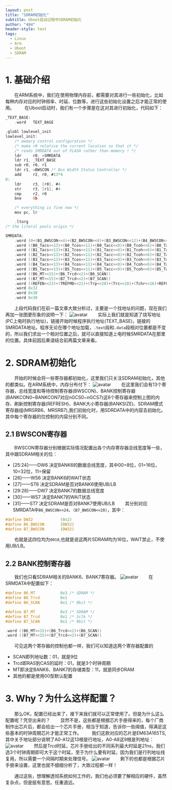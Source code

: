 ```yaml
---
layout: post
title: "SDRAM初始化"
subtitle: Uboot启动过程中SDRAM初始化
author: "404"
header-style: text
tags:
  - Linux
  - Arm
  - Uboot
  - SDRAM
---
```


# 1. 基础介绍

　　在ARM系统中，我们在使用物理内存前，都需要对其进行一些初始化，比如每种内存对应的时钟频率、时延、位数等，进行这些初始化设置之后才能正常的使用。
　　在Uboot启动时，我们有一个步骤是在这对其进行初始化，代码如下：
```c
_TEXT_BASE:
	.word	TEXT_BASE

.globl lowlevel_init
lowlevel_init:
	/* memory control configuration */
	/* make r0 relative the current location so that it */
	/* reads SMRDATA out of FLASH rather than memory ! */
	ldr     r0, =SMRDATA
	ldr	r1, _TEXT_BASE
	sub	r0, r0, r1
	ldr	r1, =BWSCON	/* Bus Width Status Controller */
	add     r2, r0, #13*4
0:
	ldr     r3, [r0], #4
	str     r3, [r1], #4
	cmp     r2, r0
	bne     0b

	/* everything is fine now */
	mov	pc, lr

	.ltorg
/* the literal pools origin */

SMRDATA:
    .word (0+(B1_BWSCON<<4)+(B2_BWSCON<<8)+(B3_BWSCON<<12)+(B4_BWSCON<<16)+(B5_BWSCON<<20)+(B6_BWSCON<<24)+(B7_BWSCON<<28))
    .word ((B0_Tacs<<13)+(B0_Tcos<<11)+(B0_Tacc<<8)+(B0_Tcoh<<6)+(B0_Tah<<4)+(B0_Tacp<<2)+(B0_PMC))
    .word ((B1_Tacs<<13)+(B1_Tcos<<11)+(B1_Tacc<<8)+(B1_Tcoh<<6)+(B1_Tah<<4)+(B1_Tacp<<2)+(B1_PMC))
    .word ((B2_Tacs<<13)+(B2_Tcos<<11)+(B2_Tacc<<8)+(B2_Tcoh<<6)+(B2_Tah<<4)+(B2_Tacp<<2)+(B2_PMC))
    .word ((B3_Tacs<<13)+(B3_Tcos<<11)+(B3_Tacc<<8)+(B3_Tcoh<<6)+(B3_Tah<<4)+(B3_Tacp<<2)+(B3_PMC))
    .word ((B4_Tacs<<13)+(B4_Tcos<<11)+(B4_Tacc<<8)+(B4_Tcoh<<6)+(B4_Tah<<4)+(B4_Tacp<<2)+(B4_PMC))
    .word ((B5_Tacs<<13)+(B5_Tcos<<11)+(B5_Tacc<<8)+(B5_Tcoh<<6)+(B5_Tah<<4)+(B5_Tacp<<2)+(B5_PMC))
    .word ((B6_MT<<15)+(B6_Trcd<<2)+(B6_SCAN))
    .word ((B7_MT<<15)+(B7_Trcd<<2)+(B7_SCAN))
    .word ((REFEN<<23)+(TREFMD<<22)+(Trp<<20)+(Trc<<18)+(Tchr<<16)+REFCNT)
    .word 0x32
    .word 0x30
    .word 0x30
```
　　上段代码我们在前一篇文章大致分析过，主要是一个找地址的问题，现在我们再加一张图更形象的说明一下：
![avatar](/img/in-post/Linux/201932601001.jpg)
　　实际上我们就是知道了烧写地址(PC上电时执行地址)，链接开始时候程序执行地址(TEXT_BASE)，链接的SMRDATA地址。程序无论在哪个地址加载，`.text`段和`.data`段相对位置都是不变的，所以我们求出一个相对位置之后，就可以直接知道上电时候SMRDATA在那里的位置。具体前因后果请结合前两篇文章来看。

# 2. SDRAM初始化
　　开始的时候会将一些寄存器都初始化，这里我们只关注SDRAM初始化，其他的都类似。在ARM系统中，内存分布付下：
![avatar](/img/in-post/Linux/201932501001.png)
　　在这里我们会有13个寄存器，总线宽度和等待控制寄存器(BWSCON)、BANK控制寄存器(BANKCON0~BANKCON7对应nGCS0~nGCS7)这8个寄存器来控制上图的内存、刷新控制寄存器(REFRESH)、BANK大小寄存器(BANKSIZE)、SDRAM模式寄存器组(MRSRB6、MRSRB7),我们初始化时，用SDRDATA中的内容去初始化。其中每个寄存器的位控制的内容分别不同。

## 2.1 BWSCON寄存器
　　BWSCON寄存器分别根据实际情况配置出各个内存寄存器总线宽度等一些，其中跟SDRAM相关的位：
- [25:24]——DW6 决定BANK6的数据总线宽度，其中00=8位，01=16位，10=32位，11=保留
- [26]——WS6 决定BANK6的WAIT状态
- [27]——ST6 决定SDRAM是否对BANK6使用UB/LB
- [29:28]——DW7 决定BANK7的数据总线宽度
- [30]——WS7 决定BANK7的WAIT状态
- [31]——ST7 决定SDRAM是否对BANK7使用UB/LB
　　其分别对应SMRDATA中`B6_BWSCON<<24`、`(B7_BWSCON<<28)`，其中：

```c
#define DW32		 	(0x2)
#define B6_BWSCON	  	(DW32)
#define B7_BWSCON	  	(DW32)
```
　　也就是这四位均为`0010`,也就是说这两片SDRAM均为16位，WAIT禁止，不使用UB/LB。
## 2.2 BANK控制寄存器
　　我们也只看SDRAM相关的BANK6、BANK7寄存器。
![avatar](/img/in-post/Linux/201932601002.png)
　　在SRMDATA中配置如下：
```c
#define B6_MT		 	0x3	/* SDRAM */
#define B6_Trcd	 	 	0x1
#define B6_SCAN		 	0x1	/* 9bit */

#define B7_MT		 	0x3	/* SDRAM */
#define B7_Trcd		 	0x1	/* 3clk */
#define B7_SCAN		 	0x1	/* 9bit */

.word ((B6_MT<<15)+(B6_Trcd<<2)+(B6_SCAN))
.word ((B7_MT<<15)+(B7_Trcd<<2)+(B7_SCAN))
```
　　可见这两个寄存器的控制也都一样，我们可以知道这两个寄存器配置的
- SCAN即列地址数：01，就是9位
- Trcd即RAS到CAS的延时：01，就是3个时钟周期
- MT即决定BANK6、BANK7的存储类型：11，就是同步DRAM
- 其他的都是使用00型默认配置

# 3. Why？为什么这样配置？
　　那么OK，配置已经出来了，接下来我们就可以正常使用了。但是为什么这么配置呢？凭空出来的？
　　显然不是，这些都是根据芯片手册得来的，每个厂商制作出芯片后，都会给出一个芯片手册，相当于知道，告诉你一些阈值，得满足这些基本的时钟周期芯片才能正常工作。
　　我们这款对应的芯片是EM63A165TS,其中关于地址部分说明了A0-A12这13根是行地址，A0-A8这9根是列地址：
![avatar](/img/in-post/Linux/201932601003.png)
　　然后是Trcd时延，芯片手册给出的不同系列最大时延是21ns，我们选3个时钟周期即可大于这个时延，至于为什么要有时延，因为我们是行列地址线复用，所以需要一个间隔时期来处理信号。
![avatar](/img/in-post/Linux/201932601004.png)
　　剩下的也都是根据芯片手册来设置，这里也就不细细分析了，大致过程都一样！

　　通过这些，想理解透彻系统如何工作的，我们也必须要了解相应的硬件，虽然复杂点，但是挺有意思。任重道远。









　　
